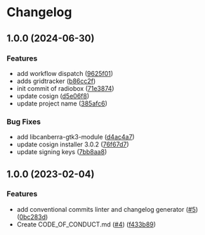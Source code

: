 # Changelog

## 1.0.0 (2024-06-30)


### Features

* add workflow dispatch ([9625f01](https://github.com/bpbeatty/radiobox/commit/9625f010200c0a70894e223875a0a5fc459eb37d))
* adds gridtracker ([b86cc2f](https://github.com/bpbeatty/radiobox/commit/b86cc2f1bdfc83509677a3abd270ab76a33e429b))
* init commit of radiobox ([71e3874](https://github.com/bpbeatty/radiobox/commit/71e38747ba7516444fb03778b249925447e03893))
* update cosign ([d5e06f8](https://github.com/bpbeatty/radiobox/commit/d5e06f8d4d094ce0b5115cbbf686572f883435ae))
* update project name ([385afc6](https://github.com/bpbeatty/radiobox/commit/385afc6765fac1adf9e8bac4df0b61aa483b3b3c))


### Bug Fixes

* add libcanberra-gtk3-module ([d4ac4a7](https://github.com/bpbeatty/radiobox/commit/d4ac4a71016777d53b386e5de11f25b61bd33a3a))
* update cosign installer 3.0.2 ([76f67d7](https://github.com/bpbeatty/radiobox/commit/76f67d78ffb4e4829356609a60270c6f33aacfc1))
* update signing keys ([7bb8aa8](https://github.com/bpbeatty/radiobox/commit/7bb8aa80a356c0a4db624f96853265c4456b2f1b))

## 1.0.0 (2023-02-04)


### Features

* add conventional commits linter and changelog generator ([#5](https://github.com/ublue-os/boxkit/issues/5)) ([0bc283d](https://github.com/ublue-os/boxkit/commit/0bc283d271878071ef50a413bab48f3bfc1ab312))
* Create CODE_OF_CONDUCT.md ([#4](https://github.com/ublue-os/boxkit/issues/4)) ([f433b89](https://github.com/ublue-os/boxkit/commit/f433b89a1ed125c6c0a251c1eec60525cfe35820))
